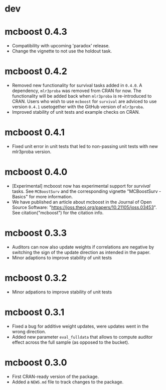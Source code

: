 # dev

# mcboost 0.4.3

* Compatibility with upcoming 'paradox' release.
* Change the vignette to not use the holdout task.

# mcboost 0.4.2
* Removed new functionality for survival tasks added in `0.4.0`.
  A dependency, `mlr3proba` was removed from CRAN for now.
  The functionality will be added back when `mlr3proba` is re-introduced to CRAN.
  Users who wish to use `mcboost` for `survival` are adviced to use version `0.4.1` usetogether with the GitHub version of `mlr3proba`.
* Improved stability of unit tests and example checks on CRAN.

# mcboost 0.4.1
* Fixed unit error in unit tests that led to non-passing unit tests with new mlr3proba version.

# mcboost 0.4.0
* [Experimental] mcboost now has experimental support for *survival* tasks.
  See `MCBoostSurv` and the corresponding vignette "MCBoostSurv - Basics" for more information.
* We have published an article about mcboost in the Journal of Open Source Software: "https://joss.theoj.org/papers/10.21105/joss.03453". See citation("mcboost") for the citation info.


# mcboost 0.3.3
* Auditors can now also update weights if correlations are negative by switching the sign of the update direction as intended in the paper.
* Minor adaptions to improve stability of unit tests

# mcboost 0.3.2
* Minor adpations to improve stability of unit tests

# mcboost 0.3.1

* Fixed a bug for additive weight updates, were updates went
  in the wrong direction.
* Added new parameter `eval_fulldata` that allows to compute
  auditor effect across the full sample (as opposed to the bucket).

# mcboost 0.3.0

* First CRAN-ready version of the package.
* Added a `NEWS.md` file to track changes to the package.
